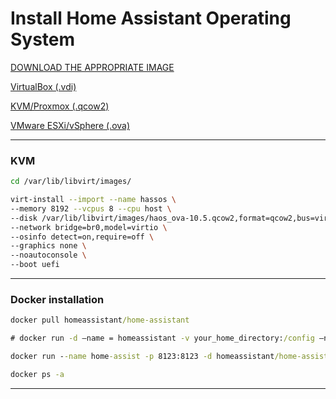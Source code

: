# Install Home Assistant Operating System

[DOWNLOAD THE APPROPRIATE IMAGE](https://www.home-assistant.io/installation/alternative/)

[VirtualBox (.vdi)](https://github.com/home-assistant/operating-system/releases/download/10.5/haos_ova-10.5.vdi.zip)

[KVM/Proxmox (.qcow2)](https://github.com/home-assistant/operating-system/releases/download/10.5/haos_ova-10.5.qcow2.xz)

[VMware ESXi/vSphere (.ova)](https://github.com/home-assistant/operating-system/releases/download/10.5/haos_ova-10.5.ova)

----

### KVM

```bash
cd /var/lib/libvirt/images/

virt-install --import --name hassos \
--memory 8192 --vcpus 8 --cpu host \
--disk /var/lib/libvirt/images/haos_ova-10.5.qcow2,format=qcow2,bus=virtio \
--network bridge=br0,model=virtio \
--osinfo detect=on,require=off \
--graphics none \
--noautoconsole \
--boot uefi
```
----

### Docker installation

```cmd
docker pull homeassistant/home-assistant

# docker run -d –name = homeassistant -v your_home_directory:/config –net=host homeassistant/home-assistant

docker run --name home-assist -p 8123:8123 -d homeassistant/home-assistant

docker ps -a
```

----
